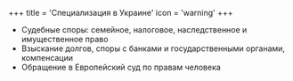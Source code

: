 +++
title = 'Специализация в Украине'
icon = 'warning'
+++
- Судебные споры: семейное, налоговое, наследственное и имущественное право
- Взыскание долгов, споры с банками и государственными органами, компенсации
- Обращение в Европейский суд по правам человека